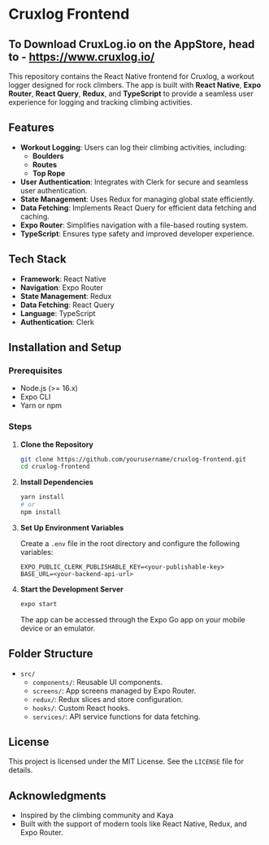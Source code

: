 # Cruxlog Frontend
## To Download CruxLog.io on the AppStore, head to - https://www.cruxlog.io/

This repository contains the React Native frontend for Cruxlog, a workout logger designed for rock climbers. The app is built with **React Native**, **Expo Router**, **React Query**, **Redux**, and **TypeScript** to provide a seamless user experience for logging and tracking climbing activities.

## Features

- **Workout Logging**: Users can log their climbing activities, including:
  - **Boulders**
  - **Routes**
  - **Top Rope**
- **User Authentication**: Integrates with Clerk for secure and seamless user authentication.
- **State Management**: Uses Redux for managing global state efficiently.
- **Data Fetching**: Implements React Query for efficient data fetching and caching.
- **Expo Router**: Simplifies navigation with a file-based routing system.
- **TypeScript**: Ensures type safety and improved developer experience.

## Tech Stack

- **Framework**: React Native
- **Navigation**: Expo Router
- **State Management**: Redux
- **Data Fetching**: React Query
- **Language**: TypeScript
- **Authentication**: Clerk

## Installation and Setup

### Prerequisites

- Node.js (>= 16.x)
- Expo CLI
- Yarn or npm

### Steps

1. **Clone the Repository**

   ```bash
   git clone https://github.com/yourusername/cruxlog-frontend.git
   cd cruxlog-frontend
   ```

2. **Install Dependencies**

   ```bash
   yarn install
   # or
   npm install
   ```

3. **Set Up Environment Variables**

   Create a `.env` file in the root directory and configure the following variables:

   ```env
   EXPO_PUBLIC_CLERK_PUBLISHABLE_KEY=<your-publishable-key>
   BASE_URL=<your-backend-api-url>
   ```

4. **Start the Development Server**

   ```bash
   expo start
   ```

   The app can be accessed through the Expo Go app on your mobile device or an emulator.

## Folder Structure

- `src/`
  - `components/`: Reusable UI components.
  - `screens/`: App screens managed by Expo Router.
  - `redux/`: Redux slices and store configuration.
  - `hooks/`: Custom React hooks.
  - `services/`: API service functions for data fetching.

## License

This project is licensed under the MIT License. See the `LICENSE` file for details.

## Acknowledgments

- Inspired by the climbing community and Kaya
- Built with the support of modern tools like React Native, Redux, and Expo Router.


